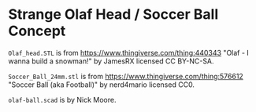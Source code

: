 # Strange Olaf Head / Soccer Ball Concept

`Olaf_head.STL` is from https://www.thingiverse.com/thing:440343
"Olaf - I wanna build a snowman!" by JamesRX licensed CC BY-NC-SA.

`Soccer_Ball_24mm.stl` is from https://www.thingiverse.com/thing:576612
"Soccer Ball (aka Football)" by nerd4mario licensed CC0.

`olaf-ball.scad` is by Nick Moore.
